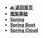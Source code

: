 <!-- 侧边栏 _sidebar.md -->

+ [**:back: 返回首页**](/basic/)
+ [**框架基础**]()
+ [**Spring**](/backend/spring/spring.md)
+ [**Spring Boot**](/backend/spring/spring-boot.md)
+ [**Spring Cloud**](/backend/spring/spring-cloud.md)